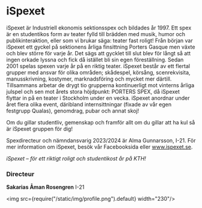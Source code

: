 # iSpexet


iSpexet är Industriell ekonomis sektionsspex och bildades år 1997. Ett spex är en studentikos form av teater fylld till brädden med musik, humor och publikinteraktion, eller som vi brukar säga: teater fast roligt! Från början var iSpexet ett gyckel på sektionens årliga finsittning Porters Gasque men växte och blev större för varje år. Det sägs att gycklet till slut blev för långt så att ingen orkade lyssna och fick då istället bli sin egen föreställning. Sedan 2001 spelas spexen varje år på en riktig teater. iSpexet består av ett flertal grupper med ansvar för olika områden; skådespel, körsång, scenrekvisita, manusskrivning, kostymer, marknadsföring och mycket mer därtill. Tillsammans arbetar de drygt tio grupperna kontinuerligt mot vinterns årliga julspel och sen mot årets stora höjdpunkt: PORTERS SPEX, då iSpexet flyttar in på en teater i Stockholm under en vecka. iSpexet anordnar under året flera olika event, däribland internsittningar (fixade av vår egen festgrupp Qualas), genomdrag, pubar och annat skoj!

Om du gillar studentliv, gemenskap och framför allt om du gillar att ha kul så är iSpexet gruppen för dig!

Spexdirecteur och nämndansvarig 2023/2024 är Alma Gunnarsson, I-21. För mer information om iSpexet, besök vår Facebooksida eller www.ispexet.se.

*iSpexet – för ett riktigt roligt och studentikost år på KTH!*

### Directeur

__Sakarias Åman Rosengren__ I-21

<img src={require("/static/img/profile.png").default} width="230"/>